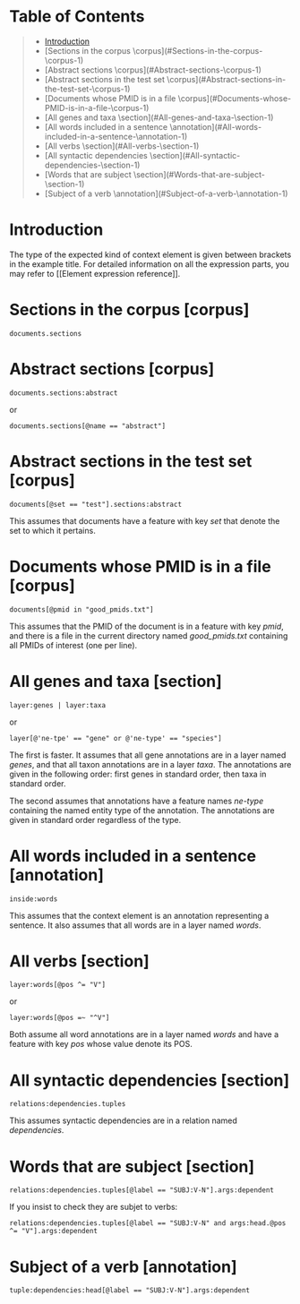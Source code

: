 # Table of Contents

> * [Introduction](#Introduction-1)
> * [Sections in the corpus \corpus\](#Sections-in-the-corpus-\corpus\-1)
> * [Abstract sections \corpus\](#Abstract-sections-\corpus\-1)
> * [Abstract sections in the test set \corpus\](#Abstract-sections-in-the-test-set-\corpus\-1)
> * [Documents whose PMID is in a file \corpus\](#Documents-whose-PMID-is-in-a-file-\corpus\-1)
> * [All genes and taxa \section\](#All-genes-and-taxa-\section\-1)
> * [All words included in a sentence \annotation\](#All-words-included-in-a-sentence-\annotation\-1)
> * [All verbs \section\](#All-verbs-\section\-1)
> * [All syntactic dependencies \section\](#All-syntactic-dependencies-\section\-1)
> * [Words that are subject \section\](#Words-that-are-subject-\section\-1)
> * [Subject of a verb \annotation\](#Subject-of-a-verb-\annotation\-1)
</toc>



<a name="Introduction-1" />

# Introduction

The type of the expected kind of context element is given between
brackets in the example title. For detailed information on all the
expression parts, you may refer to \[\[Element expression reference\]\].


<a name="Sections-in-the-corpus-\corpus\-1" />

# Sections in the corpus \[corpus\]

```
documents.sections
```


<a name="Abstract-sections-\corpus\-1" />

# Abstract sections \[corpus\]

```
documents.sections:abstract
```

or

```
documents.sections[@name == "abstract"]
```


<a name="Abstract-sections-in-the-test-set-\corpus\-1" />

# Abstract sections in the test set \[corpus\]


```
documents[@set == "test"].sections:abstract
```

This assumes that documents have a feature with key *set* that denote
the set to which it pertains.


<a name="Documents-whose-PMID-is-in-a-file-\corpus\-1" />

# Documents whose PMID is in a file \[corpus\]


```
documents[@pmid in "good_pmids.txt"]
```

This assumes that the PMID of the document is in a feature with key
*pmid*, and there is a file in the current directory named
*good\_pmids.txt* containing all PMIDs of interest (one per line).


<a name="All-genes-and-taxa-\section\-1" />

# All genes and taxa \[section\]


```
layer:genes | layer:taxa
```

or

```
layer[@'ne-tpe' == "gene" or @'ne-type' == "species"]
```

The first is faster. It assumes that all gene annotations are in a layer
named *genes*, and that all taxon annotations are in a layer *taxa*. The
annotations are given in the following order: first genes in standard
order, then taxa in standard order.

The second assumes that annotations have a feature names *ne-type*
containing the named entity type of the annotation. The annotations are
given in standard order regardless of the type.


<a name="All-words-included-in-a-sentence-\annotation\-1" />

# All words included in a sentence \[annotation\]


```
inside:words
```

This assumes that the context element is an annotation representing a
sentence. It also assumes that all words are in a layer named *words*.


<a name="All-verbs-\section\-1" />

# All verbs \[section\]


```
layer:words[@pos ^= "V"]
```

or


```
layer:words[@pos =~ "^V"]
```

Both assume all word annotations are in a layer named *words* and have a
feature with key *pos* whose value denote its POS.


<a name="All-syntactic-dependencies-\section\-1" />

# All syntactic dependencies \[section\]


```
relations:dependencies.tuples
```

This assumes syntactic dependencies are in a relation named
*dependencies*.


<a name="Words-that-are-subject-\section\-1" />

# Words that are subject \[section\]


```
relations:dependencies.tuples[@label == "SUBJ:V-N"].args:dependent
```

If you insist to check they are subjet to verbs:


```
relations:dependencies.tuples[@label == "SUBJ:V-N" and args:head.@pos ^= "V"].args:dependent
```


<a name="Subject-of-a-verb-\annotation\-1" />

# Subject of a verb \[annotation\]


```
tuple:dependencies:head[@label == "SUBJ:V-N"].args:dependent
```
